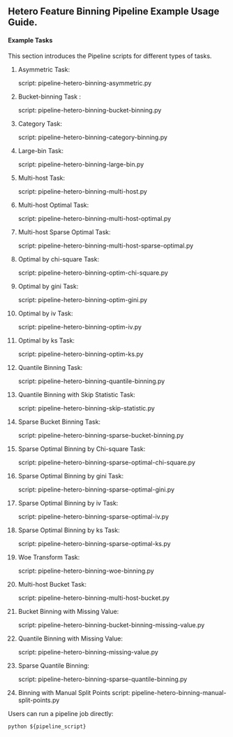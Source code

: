 ## Hetero Feature Binning Pipeline Example Usage Guide.

#### Example Tasks

This section introduces the Pipeline scripts for different types of tasks.

1. Asymmetric Task:

    script: pipeline-hetero-binning-asymmetric.py

2. Bucket-binning Task :

    script: pipeline-hetero-binning-bucket-binning.py

3. Category Task:

    script: pipeline-hetero-binning-category-binning.py

4. Large-bin Task:

    script: pipeline-hetero-binning-large-bin.py

5. Multi-host Task:

    script: pipeline-hetero-binning-multi-host.py

6. Multi-host Optimal Task:
    
    script: pipeline-hetero-binning-multi-host-optimal.py

7. Multi-host Sparse Optimal Task:
    
    script: pipeline-hetero-binning-multi-host-sparse-optimal.py

8. Optimal by chi-square Task:
    
    script: pipeline-hetero-binning-optim-chi-square.py

9. Optimal by gini Task:
    
    script: pipeline-hetero-binning-optim-gini.py

10. Optimal by iv Task:
    
    script: pipeline-hetero-binning-optim-iv.py

11. Optimal by ks Task:
    
    script: pipeline-hetero-binning-optim-ks.py

12. Quantile Binning Task:
    
    script: pipeline-hetero-binning-quantile-binning.py

13. Quantile Binning with Skip Statistic Task:
    
    script: pipeline-hetero-binning-skip-statistic.py

14. Sparse Bucket Binning Task:
    
    script: pipeline-hetero-binning-sparse-bucket-binning.py

15. Sparse Optimal Binning by Chi-square Task:
    
    script: pipeline-hetero-binning-sparse-optimal-chi-square.py

16. Sparse Optimal Binning by gini Task:
    
    script: pipeline-hetero-binning-sparse-optimal-gini.py

17. Sparse Optimal Binning by iv Task:
    
    script: pipeline-hetero-binning-sparse-optimal-iv.py

18. Sparse Optimal Binning by ks Task:
    
    script: pipeline-hetero-binning-sparse-optimal-ks.py

19. Woe Transform Task:
    
    script: pipeline-hetero-binning-woe-binning.py

20. Multi-host Bucket Task:

    script: pipeline-hetero-binning-multi-host-bucket.py

21. Bucket Binning with Missing Value:

    script: pipeline-hetero-binning-bucket-binning-missing-value.py

22. Quantile Binning with Missing Value:

    script: pipeline-hetero-binning-missing-value.py

23. Sparse Quantile Binning:

    script: pipeline-hetero-binning-sparse-quantile-binning.py

24. Binning with Manual Split Points
    script: pipeline-hetero-binning-manual-split-points.py


Users can run a pipeline job directly:

    python ${pipeline_script}
